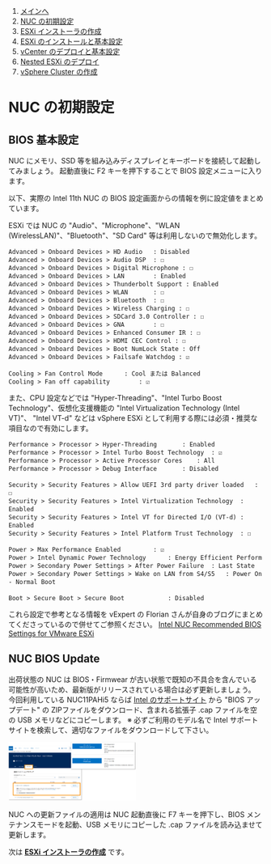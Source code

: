1. [メインへ](./README.md)
2. [NUC の初期設定](./01_nuc_setup.md)
3. [ESXi インストーラの作成](./02_esxi_custom_installer.md)
4. [ESXi のインストールと基本設定](./03_esxi_setup.md)
5. [vCenter のデプロイと基本設定](./04_vcenter_setup.md)
6. [Nested ESXi のデプロイ](./05_nested_esxi.md)
7. [vSphere Cluster の作成](./06_vsphere_cluster.md)

# NUC の初期設定

## BIOS 基本設定
NUC にメモリ、SSD 等を組み込みディスプレイとキーボードを接続して起動してみましょう。
起動直後に F2 キーを押下することで BIOS 設定メニューに入ります。

以下、実際の Intel 11th NUC の BIOS 設定画面からの情報を例に設定値をまとめています。

ESXi では NUC の "Audio"、"Microphone"、"WLAN (WirelessLAN)"、"Bluetooth"、"SD
Card" 等は利用しないので無効化します。

```
Advanced > Onboard Devices > HD Audio	: Disabled
Advanced > Onboard Devices > Audio DSP	: ☐
Advanced > Onboard Devices > Digital Microphone : ☐
Advanced > Onboard Devices > LAN		: Enabled
Advanced > Onboard Devices > Thunderbolt Support : Enabled
Advanced > Onboard Devices > WLAN		: ☐
Advanced > Onboard Devices > Bluetooth	: ☐
Advanced > Onboard Devices > Wireless Charging : ☐
Advanced > Onboard Devices > SDCard 3.0 Controller : ☐
Advanced > Onboard Devices > GNA		: ☐
Advanced > Onboard Devices > Enhanced Consumer IR : ☐
Advanced > Onboard Devices > HDMI CEC Control : ☐
Advanced > Onboard Devices > Boot NumLock State : Off
Advanced > Onboard Devices > Failsafe Watchdog : ☑

Cooling > Fan Control Mode		: Cool または Balanced
Cooling > Fan off capability		: ☑
```

また、CPU 設定などでは "Hyper-Threading"、"Intel Turbo Boost Technology"、仮想化支援機能の "Intel Virtualization Technology (Intel VT)"、 "Intel VT-d" などは vSphere ESXi として利用する際には必須・推奨な項目なので有効にします。

```
Performance > Processor > Hyper-Threading		: Enabled
Performance > Processor > Intel Turbo Boost Technology	: ☑
Performance > Processor > Active Processor Cores	: All
Performance > Processor > Debug Interface		: Disabled

Security > Security Features > Allow UEFI 3rd party driver loaded	: ☐
Security > Security Features > Intel Virtualization Technology	: Enabled
Security > Security Features > Intel VT for Directed I/O (VT-d)	: Enabled
Security > Security Features > Intel Platform Trust Technology	: ☐

Power > Max Performance Enabled			: ☑
Power > Intel Dynamic Power Technology		: Energy Efficient Perform
Power > Secondary Power Settings > After Power Failure	: Last State
Power > Secondary Power Settings > Wake on LAN from S4/S5	: Power On - Normal Boot

Boot > Secure Boot > Secure Boot 			: Disabled
```

これら設定で参考となる情報を vExpert の Florian さんが自身のブログにまとめてくださっているので併せてご参照ください。
[Intel NUC Recommended BIOS Settings for VMware ESXi](https://www.virten.net/2020/03/intel-nuc-recommended-bios-settings-for-vmware-esxi/)


## NUC BIOS Update

出荷状態の NUC は BIOS・Firmwear が古い状態で既知の不具合を含んでいる可能性が高いため、最新版がリリースされている場合は必ず更新しましょう。
今回利用している NUC11PAHi5 ならば [Intel のサポートサイト](https://via.vmw.com/EacX) から "BIOS アップデート" の ZIPファイルをダウンロード、含まれる拡張子 .cap ファイルを空の USB メモリなどにコピーします。
※ 必ずご利用のモデル名で Intel サポートサイトを検索して、適切なファイルをダウンロードして下さい。

<img src="./images/01_NUC_BIOS.png" width="50%">

NUC への更新ファイルの適用は NUC 起動直後に F7 キーを押下し、BIOS メンテナンスモードを起動、USB メモリにコピーした .cap ファイルを読み込ませて更新します。


次は **[ESXi インストーラの作成](./02_esxi_custom_installer.md)** です。